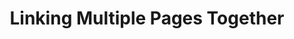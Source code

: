 ---
class: 'web-design'
title: 'Linking Multiple Pages Together'
youtube: '453eU30ponY'
order: 11
length: 114
---
